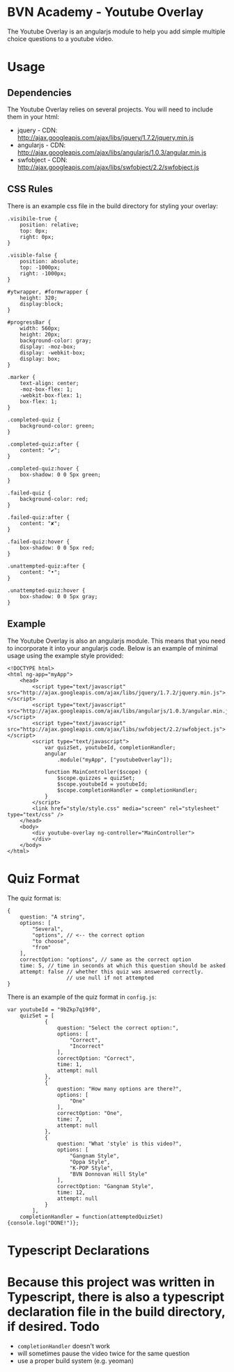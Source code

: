 BVN Academy - Youtube Overlay
===========

The Youtube Overlay is an angularjs module to help you add simple multiple choice questions to a youtube video.

Usage
=====

Dependencies
------------

The Youtube Overlay relies on several projects. You will need to include them in your html:

* jquery - CDN: http://ajax.googleapis.com/ajax/libs/jquery/1.7.2/jquery.min.js
* angularjs - CDN: http://ajax.googleapis.com/ajax/libs/angularjs/1.0.3/angular.min.js
* swfobject - CDN: http://ajax.googleapis.com/ajax/libs/swfobject/2.2/swfobject.js

CSS Rules
---------

There is an example css file in the build directory for styling your overlay:

	.visibile-true {
		position: relative;
		top: 0px;
		right: 0px;
	}

	.visible-false {
		position: absolute;
		top: -1000px;
		right: -1000px;
	}

	#ytwrapper, #formwrapper {
		height: 320;
		display:block;
	}

	#progressBar {
		width: 560px;
		height: 20px;
		background-color: gray;
		display: -moz-box;
		display: -webkit-box;
		display: box;
	}

	.marker {
		text-align: center;
		-moz-box-flex: 1;
		-webkit-box-flex: 1;
		box-flex: 1;
	}

	.completed-quiz {
		background-color: green;
	}

	.completed-quiz:after {
		content: "✔";
	}

	.completed-quiz:hover {
		box-shadow: 0 0 5px green;
	}

	.failed-quiz {
		background-color: red;
	}

	.failed-quiz:after {
		content: "✘";
	}

	.failed-quiz:hover {
		box-shadow: 0 0 5px red;
	}

	.unattempted-quiz:after {
		content: "•";
	}

	.unattempted-quiz:hover {
		box-shadow: 0 0 5px gray;
	}

Example
-------

The Youtube Overlay is also an angularjs module. This means that you need to incorporate it into your angularjs code. Below is an example of minimal usage using the example style provided:

    <!DOCTYPE html>
	<html ng-app="myApp">
		<head>
			<script type="text/javascript" src="http://ajax.googleapis.com/ajax/libs/jquery/1.7.2/jquery.min.js"></script>
			<script type="text/javascript" src="http://ajax.googleapis.com/ajax/libs/angularjs/1.0.3/angular.min.js"></script>
			<script type="text/javascript" src="http://ajax.googleapis.com/ajax/libs/swfobject/2.2/swfobject.js"></script>
			<script type="text/javascript">
				var quizSet, youtubeId, completionHandler;
				angular
					.module("myApp", ["youtubeOverlay"]);

				function MainController($scope) {
					$scope.quizzes = quizSet;
					$scope.youtubeId = youtubeId;
					$scope.completionHandler = completionHandler;
				}
			</script>
			<link href="style/style.css" media="screen" rel="stylesheet" type="text/css" />
		</head>
		<body>
			<div youtube-overlay ng-controller="MainController">
			</div>
		</body>
	</html>

Quiz Format
===========

The quiz format is:

	{
		question: "A string",
		options: [
			"Several",
			"options", // <-- the correct option
			"to choose",
			"from"
		],
		correctOption: "options", // same as the correct option
		time: 5, // time in seconds at which this question should be asked
		attempt: false // whether this quiz was answered correctly. 
					   // use null if not attempted
	}

There is an example of the quiz format in `config.js`:

	var youtubeId = "9bZkp7q19f0",
		quizSet = [
				{
					question: "Select the correct option:",
					options: [
						"Correct", 
						"Incorrect"
					],
					correctOption: "Correct",
					time: 1,
					attempt: null
				}, 
				{
					question: "How many options are there?",
					options: [
						"One"
					],
					correctOption: "One",
					time: 7,
					attempt: null
				}, 
				{
					question: "What 'style' is this video?",
					options: [
						"Gangnam Style", 
						"Oppa Style", 
						"K-POP Style", 
						"BVN Donnovan Hill Style"
					],
					correctOption: "Gangnam Style",
					time: 12,
					attempt: null
				}
			],
		completionHandler = function(attemptedQuizSet){console.log("DONE!")};

Typescript Declarations
=======================

Because this project was written in Typescript, there is also a typescript declaration file in the build directory, if desired.
Todo
====

* `completionHandler` doesn't work
* will sometimes pause the video twice for the same question
* use a proper build system (e.g. yeoman)
